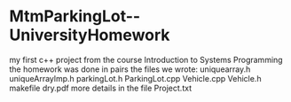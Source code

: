 # MtmParkingLot--UniversityHomework
my first c++ project from the course  Introduction to Systems Programming
the homework was done in pairs
the files we wrote:
  uniquearray.h
  uniqueArraylmp.h
  parkingLot.h
  ParkingLot.cpp
  Vehicle.cpp
  Vehicle.h
  makefile
  dry.pdf
more details in the file Project.txt
